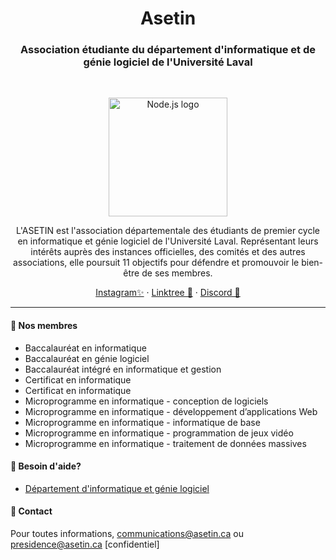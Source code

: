 <h1 align="center">Asetin</h1>
<h3 align="center">Association étudiante du département d'informatique et de génie logiciel de l'Université Laval</h3>
<br>

<p align="center">
  <a href="https://nodejs.org/">
    <img src="https://avatars.githubusercontent.com/u/31010595?s=400&u=52c5dbb0488b97f7d9d027d7c14b7d9096257611&v=4" alt="Node.js logo" height="190">
  </a>
</p>

<p align="center">
L'ASETIN est l'association départementale des étudiants de premier cycle en informatique et génie logiciel de l'Université Laval. Représentant leurs intérêts auprès des instances officielles, des comités et des autres associations, elle poursuit 11 objectifs pour défendre et promouvoir le bien-être de ses membres.
</p>

<p align="center">
  <a href="https://www.instagram.com/asetin.ul/">Instagram✨</a>
  ·
  <a href="https://linktr.ee/asetin.ul">Linktree 🎄</a>
  ·
  <a href="https://discord.com/invite/WAwu7xz8AX">Discord 🫶</a>
</p>

----

#### 👋 Nos membres
- Baccalauréat en informatique
- Baccalauréat en génie logiciel
- Baccalauréat intégré en informatique et gestion
- Certificat en informatique
- Certificat en informatique
- Microprogramme en informatique - conception de logiciels
- Microprogramme en informatique - développement d’applications Web
- Microprogramme en informatique - informatique de base
- Microprogramme en informatique - programmation de jeux vidéo
- Microprogramme en informatique - traitement de données massives

#### 🦺 Besoin d'aide?

- [Département d'informatique et génie logiciel](https://www.fsg.ulaval.ca/departements/departement-dinformatique-et-de-genie-logiciel#c39776)
  
#### 👾 Contact

Pour toutes informations, communications@asetin.ca ou presidence@asetin.ca [confidentiel]
